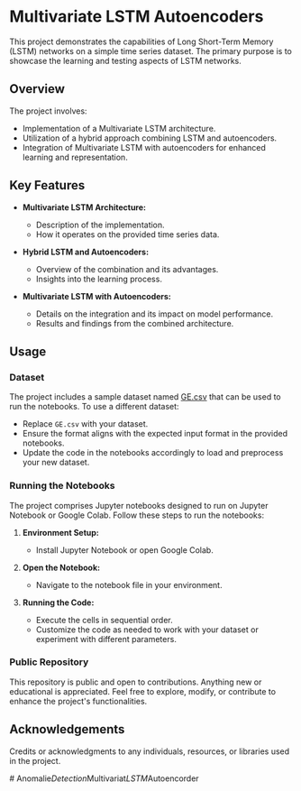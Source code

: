 # Multivariate LSTM Autoencoders

This project demonstrates the capabilities of Long Short-Term Memory (LSTM) networks on a simple time series dataset. The primary purpose is to showcase the learning and testing aspects of LSTM networks.

## Overview

The project involves:

- Implementation of a Multivariate LSTM architecture.
- Utilization of a hybrid approach combining LSTM and autoencoders.
- Integration of Multivariate LSTM with autoencoders for enhanced learning and representation.

## Key Features

- **Multivariate LSTM Architecture:** 
  - Description of the implementation.
  - How it operates on the provided time series data.

- **Hybrid LSTM and Autoencoders:**
  - Overview of the combination and its advantages.
  - Insights into the learning process.

- **Multivariate LSTM with Autoencoders:**
  - Details on the integration and its impact on model performance.
  - Results and findings from the combined architecture.

## Usage

### Dataset
The project includes a sample dataset named [GE.csv](data/GE.csv) that can be used to run the notebooks. To use a different dataset:

- Replace `GE.csv` with your dataset.
- Ensure the format aligns with the expected input format in the provided notebooks.
- Update the code in the notebooks accordingly to load and preprocess your new dataset.

### Running the Notebooks
The project comprises Jupyter notebooks designed to run on Jupyter Notebook or Google Colab. Follow these steps to run the notebooks:

1. **Environment Setup:**
   - Install Jupyter Notebook or open Google Colab.

2. **Open the Notebook:**
   - Navigate to the notebook file in your environment.

3. **Running the Code:**
   - Execute the cells in sequential order.
   - Customize the code as needed to work with your dataset or experiment with different parameters.

### Public Repository
This repository is public and open to contributions. Anything new or educational is appreciated. Feel free to explore, modify, or contribute to enhance the project's functionalities.

## Acknowledgements

Credits or acknowledgments to any individuals, resources, or libraries used in the project.

#   A n o m a l i e _ D e t e c t i o n _ M u l t i v a r i a t _ L S T M _ A u t o e n c o r d e r  
 